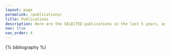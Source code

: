```yaml
---
layout: page
permalink: /publications/
title: Publications
description: Here are the SELECTED publications in the last 5 years, and the full publication list can be found on <a href='https://scholar.google.com/citations?user=4BrebIYAAAAJ&hl=en&oi=ao'><b><font color='#007bff'>Google Scholar</font></b></a>.
nav: true
nav_order: 4
---
```


<!-- _pages/publications.md -->
<div class="publications">

{% bibliography %}

</div>
